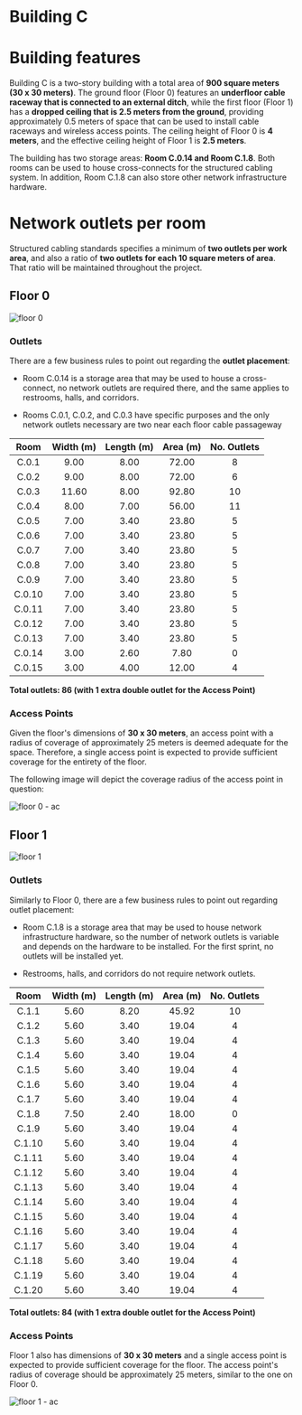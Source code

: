 Building C
==========

# Building features

Building C is a two-story building with a total area of **900 square meters (30 x 30 meters)**. The ground floor (Floor 0) features an **underfloor cable raceway that is connected to an external ditch**, while the first floor (Floor 1) has a **dropped ceiling that is 2.5 meters from the ground**, providing approximately 0.5 meters of space that can be used to install cable raceways and wireless access points. The ceiling height of Floor 0 is **4 meters**, and the effective ceiling height of Floor 1 is **2.5 meters**.

The building has two storage areas: **Room C.0.14 and Room C.1.8**. Both rooms can be used to house cross-connects for the structured cabling system. In addition, Room C.1.8 can also store other network infrastructure hardware.

# Network outlets per room

Structured cabling standards specifies a minimum of **two outlets per work area**, and also a ratio of **two outlets for each 10 square meters of area**. That ratio will be maintained throughout the project.

## Floor 0

![floor 0](./Floor%200.jpg)

### Outlets

There are a few business rules to point out regarding the **outlet placement**:

* Room C.0.14 is a storage area that may be used to house a cross-connect, no network outlets are required there, and the same applies to restrooms, halls, and corridors.

* Rooms C.0.1, C.0.2, and C.0.3 have specific purposes and the only network outlets necessary are two near each floor cable passageway

| Room   | Width (m) | Length (m)    | Area (m) | No. Outlets   |
|:------:|:---------:|:-------------:|:--------:|:-------------:|
| C.0.1  | 9.00      | 8.00          | 72.00    | 8             |
| C.0.2  | 9.00      | 8.00          | 72.00    | 6             |
| C.0.3  | 11.60     | 8.00          | 92.80    | 10            |
| C.0.4  | 8.00      | 7.00          | 56.00    | 11            |
| C.0.5  | 7.00      | 3.40          | 23.80    | 5             |
| C.0.6  | 7.00      | 3.40          | 23.80    | 5             |
| C.0.7  | 7.00      | 3.40          | 23.80    | 5             |
| C.0.8  | 7.00      | 3.40          | 23.80    | 5             |
| C.0.9  | 7.00      | 3.40          | 23.80    | 5             |
| C.0.10 | 7.00      | 3.40          | 23.80    | 5             |
| C.0.11 | 7.00      | 3.40          | 23.80    | 5             |
| C.0.12 | 7.00      | 3.40          | 23.80    | 5             |
| C.0.13 | 7.00      | 3.40          | 23.80    | 5             |
| C.0.14 | 3.00      | 2.60          | 7.80     | 0             |
| C.0.15 | 3.00      | 4.00          | 12.00    | 4             |

**Total outlets: 86 (with 1 extra double outlet for the Access Point)**

### Access Points

Given the floor's dimensions of **30 x 30 meters**, an access point with a radius of coverage of approximately 25 meters is deemed adequate for the space. Therefore, a single access point is expected to provide sufficient coverage for the entirety of the floor.

The following image will depict the coverage radius of the access point in question:

![floor 0 - ac](./Floor%200%20-%20Access%20point%20coverage.jpg)

## Floor 1

![floor 1](./Floor%201.jpg)

### Outlets

Similarly to Floor 0, there are a few business rules to point out regarding outlet placement:

* Room C.1.8 is a storage area that may be used to house network infrastructure hardware, so the number of network outlets is variable and depends on the hardware to be installed. For the first sprint, no outlets will be installed yet.
  
* Restrooms, halls, and corridors do not require network outlets.

| Room   | Width (m) | Length (m)    | Area (m) | No. Outlets   |
|:------:|:---------:|:-------------:|:--------:|:-------------:|
| C.1.1  | 5.60      | 8.20          | 45.92    | 10            |
| C.1.2  | 5.60      | 3.40          | 19.04    | 4             |
| C.1.3  | 5.60      | 3.40          | 19.04    | 4             |
| C.1.4  | 5.60      | 3.40          | 19.04    | 4             |
| C.1.5  | 5.60      | 3.40          | 19.04    | 4             |
| C.1.6  | 5.60      | 3.40          | 19.04    | 4             |
| C.1.7  | 5.60      | 3.40          | 19.04    | 4             |
| C.1.8  | 7.50      | 2.40          | 18.00    | 0             |
| C.1.9  | 5.60      | 3.40          | 19.04    | 4             |
| C.1.10 | 5.60      | 3.40          | 19.04    | 4             |
| C.1.11 | 5.60      | 3.40          | 19.04    | 4             |
| C.1.12 | 5.60      | 3.40          | 19.04    | 4             |
| C.1.13 | 5.60      | 3.40          | 19.04    | 4             |
| C.1.14 | 5.60      | 3.40          | 19.04    | 4             |
| C.1.15 | 5.60      | 3.40          | 19.04    | 4             |
| C.1.16 | 5.60      | 3.40          | 19.04    | 4             |
| C.1.17 | 5.60      | 3.40          | 19.04    | 4             |
| C.1.18 | 5.60      | 3.40          | 19.04    | 4             |
| C.1.19 | 5.60      | 3.40          | 19.04    | 4             |
| C.1.20 | 5.60      | 3.40          | 19.04    | 4             |

**Total outlets: 84 (with 1 extra double outlet for the Access Point)**

### Access Points

Floor 1 also has dimensions of **30 x 30 meters** and a single access point is expected to provide sufficient coverage for the floor. The access point's radius of coverage should be approximately 25 meters, similar to the one on Floor 0.

![floor 1 - ac](./Floor%201%20-%20Access%20point%20coverage.jpg)
